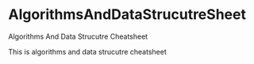 # AlgorithmsAndDataStrucutreSheet
Algorithms And Data Strucutre Cheatsheet

This is algorithms and data strucutre cheatsheet
